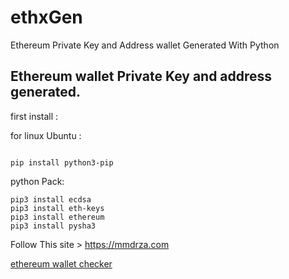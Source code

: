 # ethxGen
Ethereum Private Key and Address wallet Generated With Python

## Ethereum wallet Private Key and address generated.

first install :


for linux Ubuntu :

```

pip install python3-pip
```
python Pack:
```
pip3 install ecdsa
pip3 install eth-keys
pip3 install ethereum
pip3 install pysha3
````

Follow This site > https://mmdrza.com

[ethereum wallet checker](https://github.com/Pymmdrza/ethxGen/blob/main/Screenshot%202022-01-29%20012918.jpg?raw=true)
